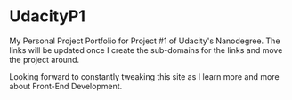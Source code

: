 # UdacityP1
My Personal Project Portfolio for Project #1 of Udacity's Nanodegree.  The links will be updated once I create the sub-domains for the links and move the project around.

Looking forward to constantly tweaking this site as I learn more and more about Front-End Development.
